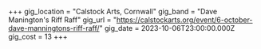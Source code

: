 +++
gig_location = "Calstock Arts, Cornwall"
gig_band = "Dave Manington's Riff Raff"
gig_url = "https://calstockarts.org/event/6-october-dave-manningtons-riff-raff/"
gig_date = 2023-10-06T23:00:00.000Z
gig_cost = 13
+++

